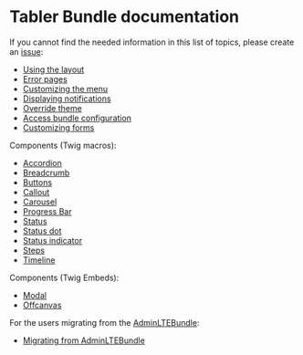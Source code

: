 # Tabler Bundle documentation

If you cannot find the needed information in this list of topics, please create an [issue](https://github.com/kevinpapst/TablerBundle/issues):

* [Using the layout](layout.md)
* [Error pages](error_pages.md)
* [Customizing the menu](menu.md)
* [Displaying notifications](notifications.md)
* [Override theme](override_theme.md)
* [Access bundle configuration](twig-context.md)
* [Customizing forms](form_theme.md)

Components (Twig macros):

* [Accordion](components-accordion.md)
* [Breadcrumb](components-breadcrumb.md)
* [Buttons](components-buttons.md)
* [Callout](components-callout.md)
* [Carousel](components-carousel.md)
* [Progress Bar](components-progress-bar.md)
* [Status](components-status.md)
* [Status dot](components-status-dot.md)
* [Status indicator](components-status-indicator.md)
* [Steps](components-steps.md)
* [Timeline](components-timeline.md)

Components (Twig Embeds):
* [Modal](embeds-modal.md)
* [Offcanvas](embeds-offcanvas.md)

For the users migrating from the [AdminLTEBundle](https://github.com/kevinpapst/AdminLTEBundle):

* [Migrating from AdminLTEBundle](migration_guide.md)
